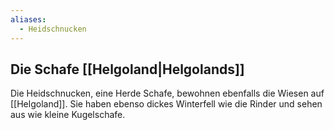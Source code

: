 ```yaml
---
aliases:
  - Heidschnucken
---
```

## Die Schafe [[Helgoland|Helgolands]]

Die Heidschnucken, eine Herde Schafe, bewohnen ebenfalls die Wiesen auf [[Helgoland]]. Sie haben ebenso dickes Winterfell wie die Rinder und sehen aus wie kleine Kugelschafe.